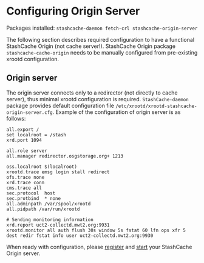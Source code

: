 # Configuring Origin Server

Packages installed: `stashcache-daemon fetch-crl stashcache-origin-server`

The following section describes required configuration to have a functional StashCache Origin (not cache server!). StashCache Origin package `stashcache-cache-origin` needs to be manually configured from pre-existing xrootd configuration.

## Origin server
The origin server connects only to a redirector (not directly to cache server), thus minimal xrootd configuration is required. `StashCache-daemon` package provides default configuration file `/etc/xrootd/xrootd-stashcache-origin-server.cfg`. Example of the configuration of origin server is as follows:
```
all.export /
set localroot = /stash
xrd.port 1094

all.role server
all.manager redirector.osgstorage.org+ 1213

oss.localroot $(localroot)
xrootd.trace emsg login stall redirect
ofs.trace none
xrd.trace conn
cms.trace all
sec.protocol  host
sec.protbind  * none
all.adminpath /var/spool/xrootd
all.pidpath /var/run/xrootd

# Sending monitoring information
xrd.report uct2-collectd.mwt2.org:9931
xrootd.monitor all auth flush 30s window 5s fstat 60 lfn ops xfr 5 dest redir fstat info user uct2-collectd.mwt2.org:9930
```

When ready with configuration, please [register](../ops/register.md) and [start](../ops/start.md) your StashCache Origin server.
